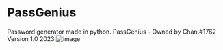 # PassGenius
Password generator made in python.
PassGenius - Owned by Chan.#1762
Version 1.0 2023
![image](https://user-images.githubusercontent.com/87248999/227792616-26bf887f-fbbf-467b-a60e-799f31fe2335.png)
